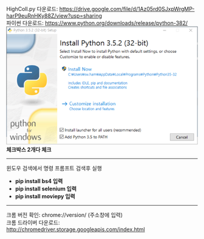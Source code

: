 HighColl.py 다운로드: https://drive.google.com/file/d/1Az05rd0SJxpWrgMP-harP9euRnHKy88Z/view?usp=sharing   
파이썬 다운로드: https://www.python.org/downloads/release/python-382/   
![다운로드](./img.png)   
**체크박스 2개다 체크**
<hr />

윈도우 검색에서 명령 프롬프트 검색후 실행      
- **pip install bs4 입력**   
- **pip install selenium 입력**   
- **pip install moviepy 입력**   

<hr />

크롬 버전 확인: chrome://version/ (주소창에 입력)   
크롬 드라이버 다운로드: http://chromedriver.storage.googleapis.com/index.html
